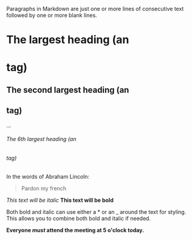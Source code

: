 Paragraphs in Markdown are just one or more lines of consecutive text followed by one or more blank lines.

# The largest heading (an <h1> tag)
## The second largest heading (an <h2> tag)
…
###### The 6th largest heading (an <h6> tag)

In the words of Abraham Lincoln:

> Pardon my french

*This text will be italic*
**This text will be bold**

Both bold and italic can use either a * or an _ around the text for styling. This allows you to combine both bold and italic if needed.

**Everyone _must_ attend the meeting at 5 o'clock today.**

